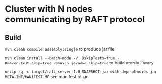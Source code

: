 
# Cluster with N nodes communicating by RAFT protocol

## Build
`mvn clean compile assembly:single` to produce jar file


`mvn clean install --batch-mode -V -DskipTests=true -Dmaven.test.skip=true -Dmaven.javadoc.skip=true` to build atomix library

`unzip -q -c target/raft_server-1.0-SNAPSHOT-jar-with-dependencies.jar META-INF/MANIFEST.MF` see manifest of jar
